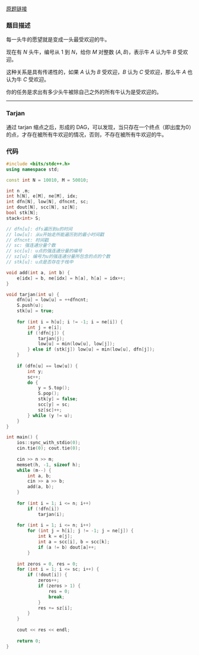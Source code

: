 [原题链接](https://www.acwing.com/problem/content/1176/)

### 题目描述
每一头牛的愿望就是变成一头最受欢迎的牛。

现在有 $N$ 头牛，编号从 $1$ 到 $N$，给你 $M$ 对整数 $(A,B)$，表示牛 $A$ 认为牛 $B$ 受欢迎。

这种关系是具有传递性的，如果 $A$ 认为 $B$ 受欢迎，$B$ 认为 $C$ 受欢迎，那么牛 $A$ 也认为牛 $C$ 受欢迎。

你的任务是求出有多少头牛被除自己之外的所有牛认为是受欢迎的。

---


### Tarjan
通过 tarjan 缩点之后，形成的 DAG，可以发现，当只存在一个终点（即出度为0）的点，才存在被所有牛欢迎的情况，否则，不存在被所有牛欢迎的牛。

### 代码
```cpp
#include <bits/stdc++.h>
using namespace std;

const int N = 10010, M = 50010;

int n ,m;
int h[N], e[M], ne[M], idx;
int dfn[N], low[N], dfncnt, sc;
int dout[N], scc[N], sz[N];
bool stk[N];
stack<int> S;

// dfn[u]: dfs遍历到u的时间
// low[u]: 从u开始走所能遍历到的最小时间戳
// dfncnt: 时间戳
// sc: 强连通分量个数
// scc[u]: u点的强连通分量的编号
// sz[u]: 编号为u的强连通分量所包含的点的个数
// stk[u]: u点是否存在于栈中

void add(int a, int b) {
    e[idx] = b, ne[idx] = h[a], h[a] = idx++;
}

void tarjan(int u) {
    dfn[u] = low[u] = ++dfncnt;
    S.push(u);
    stk[u] = true;
    
    for (int i = h[u]; i != -1; i = ne[i]) {
        int j = e[i];
        if (!dfn[j]) {
            tarjan(j);
            low[u] = min(low[u], low[j]);
        } else if (stk[j]) low[u] = min(low[u], dfn[j]);
    }
    
    if (dfn[u] == low[u]) {
        int y;
        sc++;
        do {
            y = S.top();
            S.pop();
            stk[y] = false;
            scc[y] = sc;
            sz[sc]++;
        } while (y != u);
    }
}

int main() {
    ios::sync_with_stdio(0);
    cin.tie(0); cout.tie(0);
    
    cin >> n >> m;
    memset(h, -1, sizeof h);
    while (m--) {
        int a, b;
        cin >> a >> b;
        add(a, b);
    }
    
    for (int i = 1; i <= n; i++)
        if (!dfn[i])
            tarjan(i);
            
    for (int i = 1; i <= n; i++)
        for (int j = h[i]; j != -1; j = ne[j]) {
            int k = e[j];
            int a = scc[i], b = scc[k];
            if (a != b) dout[a]++;
        }
            
    int zeros = 0, res = 0;
    for (int i = 1; i <= sc; i++) {
        if (!dout[i]) {
            zeros++;
            if (zeros > 1) {
                res = 0;
                break;
            }
            res += sz[i];
        }
    }
    
    cout << res << endl;
    
    return 0;
}
```